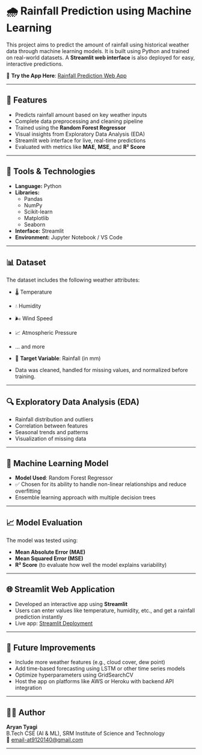# 🌧️ Rainfall Prediction using Machine Learning

This project aims to predict the amount of rainfall using historical weather data through machine learning models. It is built using Python and trained on real-world datasets. A **Streamlit web interface** is also deployed for easy, interactive predictions.

🔗 **Try the App Here**: [Rainfall Prediction Web App](https://rainfall-prediction-xsvssncjjynwrjaiiw3ave.streamlit.app/)

---

## 📌 Features

- Predicts rainfall amount based on key weather inputs
- Complete data preprocessing and cleaning pipeline
- Trained using the **Random Forest Regressor**
- Visual insights from Exploratory Data Analysis (EDA)
- Streamlit web interface for live, real-time predictions
- Evaluated with metrics like **MAE**, **MSE**, and **R² Score**

---

## 🚀 Tools & Technologies

- **Language:** Python  
- **Libraries:**  
  - Pandas  
  - NumPy  
  - Scikit-learn  
  - Matplotlib  
  - Seaborn  
- **Interface:** Streamlit  
- **Environment:** Jupyter Notebook / VS Code  

---

## 📊 Dataset

The dataset includes the following weather attributes:
- 🌡️ Temperature  
- 💧 Humidity  
- 🌬️ Wind Speed  
- 📈 Atmospheric Pressure  
- … and more

- 🎯 **Target Variable**: Rainfall (in mm)  
- Data was cleaned, handled for missing values, and normalized before training.

---

## 🔍 Exploratory Data Analysis (EDA)

- Rainfall distribution and outliers  
- Correlation between features  
- Seasonal trends and patterns  
- Visualization of missing data  

---

## 🧠 Machine Learning Model

- **Model Used**: Random Forest Regressor  
- ✅ Chosen for its ability to handle non-linear relationships and reduce overfitting  
- Ensemble learning approach with multiple decision trees  

---

## 📈 Model Evaluation

The model was tested using:
- **Mean Absolute Error (MAE)**  
- **Mean Squared Error (MSE)**  
- **R² Score** (to evaluate how well the model explains variability)

---

## 🌐 Streamlit Web Application

- Developed an interactive app using **Streamlit**
- Users can enter values like temperature, humidity, etc., and get a rainfall prediction instantly
- Live app: [Streamlit Deployment](https://rainfall-prediction-xsvssncjjynwrjaiiw3ave.streamlit.app/)

---

## 🚧 Future Improvements

- Include more weather features (e.g., cloud cover, dew point)
- Add time-based forecasting using LSTM or other time series models
- Optimize hyperparameters using GridSearchCV
- Host the app on platforms like AWS or Heroku with backend API integration

---

## 👨‍💻 Author

**Aryan Tyagi**  
B.Tech CSE (AI & ML), SRM Institute of Science and Technology  
📧 [email-at9120140@gmail.com](mailto:email-at9120140@gmail.com)

---



